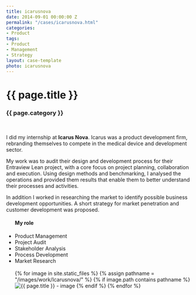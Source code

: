 ```yaml
---
title: icarusnova
date: 2014-09-01 00:00:00 Z
permalink: "/cases/icarusnova.html"
categories:
- Product
tags:
- Product
- Management
- Strategy
layout: case-template 
photo: icarusnova
---
```


<div class="main-column">
<h1>{{ page.title }}</h1>
<h3>{{ page.category }}</h3>
<br>
<p>
I did my internship at <strong>Icarus Nova</strong>. Icarus was a product development firm, rebranding themselves to compete in the medical device and development sector. 

My work was to audit their design and development process for their Entraview Lean project, with a core focus on project planning, collaboration and execution. Using design methods and benchmarking, I analysed the operations and provided them results that enable them to better understand their processes and activities. 

In addition I worked in researching the market to identify possible business development opportunities. A short strategy for market penetration and customer development was proposed. 
</p>
</div>

<div class="side-column">
<ul>
<h4> My role </h4>
<li>Product Management</li>
<li>Project Audit</li>
<li>Stakeholder Analysis</li>
<li>Process Development</li>
<li>Market Research</li> 
<br>

<div class="gallery">
{% for image in site.static_files %}
{% assign pathname = "/images/work/Icarusnova/" %}
{% if image.path contains pathname %}
<img src="{{ site.baseurl }}{{ image.path }}" alt="{{ page.title }} - image" class="gallery-item">
{% endif %}
{% endfor %}